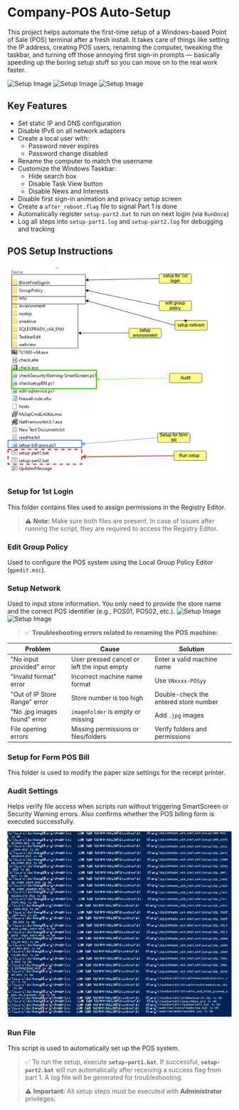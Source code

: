 # Company-POS Auto-Setup

This project helps automate the first-time setup of a Windows-based Point of Sale (POS) terminal after a fresh install. It takes care of things like setting the IP address, creating POS users, renaming the computer, tweaking the taskbar, and turning off those annoying first sign-in prompts — basically speeding up the boring setup stuff so you can move on to the real work faster.

![Setup Image](https://github.com/BHK0407/company_automation_solution/blob/main/images/setup-part1.png)
![Setup Image](https://github.com/BHK0407/company_automation_solution/blob/main/images/setup-part2.png)
![Setup Image](https://github.com/BHK0407/company_automation_solution/blob/main/images/autologin.png)

##  Key Features

- Set static IP and DNS configuration
- Disable IPv6 on all network adapters
- Create a local user with:
  - Password never expires
  - Password change disabled
- Rename the computer to match the username
- Customize the Windows Taskbar:
  - Hide search box
  - Disable Task View button
  - Disable News and Interests
- Disable first sign-in animation and privacy setup screen
- Create a `after_reboot.flag` file to signal Part 1 is done
- Automatically register `setup-part2.bat` to run on next login (via `RunOnce`)
- Log all steps into `setup-part1.log` and `setup-part2.log` for debugging and tracking

## POS Setup Instructions
![Setup Image](https://github.com/BHK0407/company_automation_solution/blob/main/images/folder-setupPOS.png)


### **Setup for 1st Login**
This folder contains files used to assign permissions in the Registry Editor.  
> ⚠️ **Note:** Make sure both files are present. In case of issues after running the script, they are required to access the Registry Editor.


### **Edit Group Policy**
Used to configure the POS system using the Local Group Policy Editor (`gpedit.msc`).


### **Setup Network**
Used to input store information. You only need to provide the store name and the correct POS identifier (e.g., POS01, POS02, etc.).
![Setup Image](https://github.com/BHK0407/GS25VN_automation_setup/blob/main/updateIPPOS/Update_Setting_POS_PC.png)
![Setup Image](https://github.com/BHK0407/GS25VN_automation_setup/blob/main/image/New-POS-Type.png)

> ✅ **Troubleshooting errors related to renaming the POS machine:**

| Problem                        | Cause                                         | Solution                              |
|-------------------------------|----------------------------------------------|---------------------------------------| 
| "No input provided" error     | User pressed cancel or left the input empty  | Enter a valid machine name            |
| "Invalid format" error        | Incorrect machine name format                | Use `VNxxxx-POSyy`                    |
| "Out of IP Store Range" error | Store number is too high                     | Double-check the entered store number |
| "No .jpg images found" error  | `imageFolder` is empty or missing            | Add `.jpg` images                     |
| File opening errors           | Missing permissions or files/folders         | Verify folders and permissions        |

### **Setup for Form POS Bill**
This folder is used to modify the paper size settings for the receipt printer.


### **Audit Settings**
Helps verify file access when scripts run without triggering SmartScreen or Security Warning errors. Also confirms whether the POS billing form is executed successfully.

![Setup Image](https://github.com/BHK0407/company_automation_solution/blob/main/images/checkSecurityWarning.png)

### **Run File**
This script is used to automatically set up the POS system.  
> ✅ To run the setup, execute **`setup-part1.bat`**. If successful, **`setup-part2.bat`** will run automatically after receiving a success flag from part 1. A log file will be generated for troubleshooting.

> ⚠️ **Important:** All setup steps must be executed with **Administrator** privileges.


